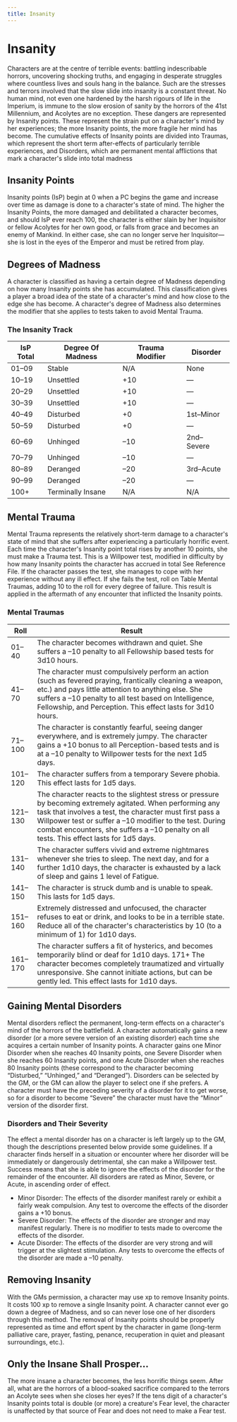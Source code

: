 ```yaml
---
title: Insanity
---
```

# Insanity

Characters are at the centre of terrible events: battling indescribable horrors, uncovering shocking truths, and engaging in desperate struggles where countless lives and souls hang in the balance\. Such are the stresses and terrors involved that the slow slide into insanity is a constant threat\. No human mind, not even one hardened by the harsh rigours of life in the Imperium, is immune to the slow erosion of sanity by the horrors of the 41st Millennium, and Acolytes are no exception\. These dangers are represented by Insanity points\. These represent the strain put on a character's mind by her experiences; the more Insanity points, the more fragile her mind has become\. The cumulative effects of Insanity points are divided into Traumas, which represent the short term after\-effects of particularly terrible experiences, and Disorders, which are permanent mental afflictions that mark a character's slide into total madness

## Insanity Points

Insanity points \(IsP\) begin at 0 when a PC begins the game and increase over time as damage is done to a character's state of mind. The higher the Insanity Points, the more damaged and debilitated a character becomes, and should IsP ever reach 100, the character is either slain by her Inquisitor or fellow Acolytes for her own good, or falls from grace and becomes an enemy of Mankind\. In either case, she can no longer serve her Inquisitor—she is lost in the eyes of the Emperor and must be retired from play\.

## Degrees of Madness

A character is classified as having a certain degree of Madness depending on how many Insanity points she has accumulated\. This classification gives a player a broad idea of the state of a character's mind and how close to the edge she has become\. A character's degree of Madness also determines the modifier that she applies to tests taken to avoid Mental Trauma\.

### The Insanity Track
__IsP Total__|__Degree Of Madness__|__Trauma Modifier__|__Disorder__
---------|-----------------|---------------|----------
01–09    |Stable           |N/A            |None
10–19    |Unsettled        |+10            |—
20–29    |Unsettled        |+10            |—
30–39    |Unsettled        |+10            |—
40–49    |Disturbed        |+0             |1st–Minor
50–59    |Disturbed        |+0             |—
60–69    |Unhinged         |–10            |2nd–Severe
70–79    |Unhinged         |–10            |—
80–89    |Deranged         |–20            |3rd–Acute
90–99    |Deranged         |–20            |—
100+     |Terminally Insane|N/A            |N/A

## Mental Trauma

Mental Trauma represents the relatively short\-term damage to a character's state of mind that she suffers after experiencing a particularly horrific event\. Each time the character's Insanity point total rises by another 10 points, she must make a Trauma test\. This is a Willpower test, modified in difficulty by how many Insanity points the character has accrued in total See Reference File\. If the character passes the test, she manages to cope with her experience without any ill effect\. If she fails the test, roll on Table Mental Traumas, adding 10 to the roll for every degree of failure\. This result is applied in the aftermath of any encounter that inflicted the Insanity points\.

### Mental Traumas
__Roll__   |__Result__
-------|-------
01–40  |The character becomes withdrawn and quiet. She suffers a –10 penalty to all Fellowship based tests for 3d10 hours.
41–70  |The character must compulsively perform an action (such as fevered praying, frantically cleaning a weapon, etc.) and pays little attention to anything else. She suffers a –10 penalty to all test based on Intelligence, Fellowship, and Perception. This effect lasts for 3d10 hours.
71–100 |The character is constantly fearful, seeing danger everywhere, and is extremely jumpy. The character gains a +10 bonus to all Perception-based tests and is at a –10 penalty to Willpower tests for the next 1d5 days.
101–120|The character suffers from a temporary Severe phobia. This effect lasts for 1d5 days.
121–130|The character reacts to the slightest stress or pressure by becoming extremely agitated. When performing any task that involves a test, the character must first pass a Willpower test or suffer a –10 modifier to the test. During combat encounters, she suffers a –10 penalty on all tests. This effect lasts for 1d5 days.
131–140|The character suffers vivid and extreme nightmares whenever she tries to sleep. The next day, and for a further 1d10 days, the character is exhausted by a lack of sleep and gains 1 level of Fatigue.
141–150|The character is struck dumb and is unable to speak. This lasts for 1d5 days.
151–160|Extremely distressed and unfocused, the character refuses to eat or drink, and looks to be in a terrible state. Reduce all of the character's characteristics by 10 (to a minimum of 1) for 1d10 days.
161–170|The character suffers a fit of hysterics, and becomes temporarily blind or deaf for 1d10 days. 171+ The character becomes completely traumatized and virtually unresponsive. She cannot initiate actions, but can be gently led. This effect lasts for 1d10 days.

## Gaining Mental Disorders

Mental disorders reflect the permanent, long\-term effects on a character's mind of the horrors of the battlefield\. A character automatically gains a new disorder \(or a more severe version of an existing disorder\) each time she acquires a certain number of Insanity points\. A character gains one Minor Disorder when she reaches 40 Insanity points, one Severe Disorder when she reaches 60 Insanity points, and one Acute Disorder when she reaches 80 Insanity points \(these correspond to the character becoming “Disturbed,” “Unhinged,” and “Deranged”\)\. Disorders can be selected by the GM, or the GM can allow the player to select one if she prefers\. A character must have the preceding severity of a disorder for it to get worse, so for a disorder to become “Severe” the character must have the “Minor” version of the disorder first\.

### Disorders and Their Severity

The effect a mental disorder has on a character is left largely up to the GM, though the descriptions presented below provide some guidelines\. If a character finds herself in a situation or encounter where her disorder will be immediately or dangerously detrimental, she can make a Willpower test\. Success means that she is able to ignore the effects of the disorder for the remainder of the encounter\. All disorders are rated as Minor, Severe, or Acute, in ascending order of effect\.

- Minor Disorder: The effects of the disorder manifest rarely or exhibit a fairly weak compulsion\. Any test to overcome the effects of the disorder gains a \+10 bonus\.
- Severe Disorder: The effects of the disorder are stronger and may manifest regularly\. There is no modifier to tests made to overcome the effects of the disorder\.
- Acute Disorder: The effects of the disorder are very strong and will trigger at the slightest stimulation\. Any tests to overcome the effects of the disorder are made a –10 penalty\.

## Removing Insanity

With the GMs permission, a character may use xp to remove Insanity points\. It costs 100 xp to remove a single Insanity point\. A character cannot ever go down a degree of Madness, and so can never lose one of her disorders through this method\. The removal of Insanity points should be properly represented as time and effort spent by the character in game \(long\-term palliative care, prayer, fasting, penance, recuperation in quiet and pleasant surroundings, etc.\)\.

## Only the Insane Shall Prosper\.\.\.

The more insane a character becomes, the less horrific things seem\. After all, what are the horrors of a blood\-soaked sacrifice compared to the terrors an Acolyte sees when she closes her eyes? If the tens digit of a character's Insanity points total is double \(or more\) a creature's Fear level, the character is unaffected by that source of Fear and does not need to make a Fear test\.
